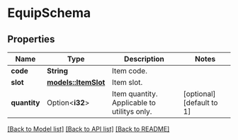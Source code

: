 # EquipSchema

## Properties

Name | Type | Description | Notes
------------ | ------------- | ------------- | -------------
**code** | **String** | Item code. | 
**slot** | [**models::ItemSlot**](ItemSlot.md) | Item slot. | 
**quantity** | Option<**i32**> | Item quantity. Applicable to utilitys only. | [optional][default to 1]

[[Back to Model list]](../README.md#documentation-for-models) [[Back to API list]](../README.md#documentation-for-api-endpoints) [[Back to README]](../README.md)


